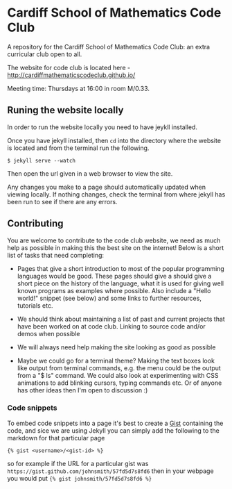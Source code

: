 # Cardiff School of Mathematics Code Club

A repository for the Cardiff School of Mathematics Code Club: an extra curricular club open to all.

The website for code club is located here - http://cardiffmathematicscodeclub.github.io/

Meeting time: Thursdays at 16:00 in room M/0.33.

## Runing the website locally
In order to run the website locally you need to have jeykll installed.

Once you have jekyll installed, then ```cd``` into the directory where the website is located and from the terminal run the following.

```
$ jekyll serve --watch
```

Then open the url given in a web browser to view the site. 

Any changes you make to a page should automatically updated when viewing locally. If nothing changes, check the terminal from where jekyll has been run to see if there are any errors. 

## Contributing

You are welcome to contribute to the code club website, we need as much
help as possible in making this the best site on the internet! Below is
a short list of tasks that need completing:

- Pages that give a short introduction to most of the popular programming languages
  would be good. These pages should give a should give a short piece on the history
  of the language, what it is used for giving well known programs as examples where possible.
  Also include a "Hello world!" snippet (see below) and some links to further resources, tutorials etc.

- We should think about maintaining a list of past and current projects that have been worked
  on at code club. Linking to source code and/or demos when possible

- We will always need help making the site looking as good as possible

- Maybe we could go for a terminal theme? Making the text boxes look like output from
  terminal commands, e.g. the menu could be the output from a "$ ls" command. We could
  also look at experimenting with CSS animations to add blinking cursors, typing commands etc.
  Or of anyone has other ideas then I'm open to discussion :)

### Code snippets

To embed code snippets into a page it's best to create a [Gist](https://gist.github.com) containing
the code, and sice we are using Jekyll you can simply add the following to the markdown for that particular
page

```
{% gist <username>/<gist-id> %}
```
so for example if the URL for a particular gist was ```https://gist.github.com/johnsmith/57fd5d7s8fd6``` then
in your webpage you would put ```{% gist johnsmith/57fd5d7s8fd6 %} ```
